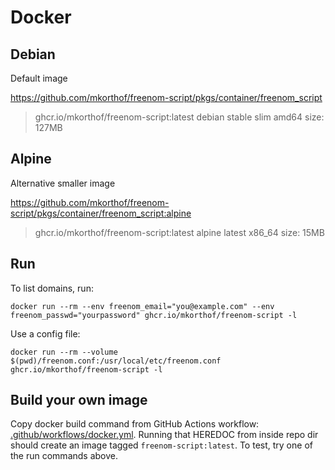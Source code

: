 # Docker

## Debian

Default image

<https://github.com/mkorthof/freenom-script/pkgs/container/freenom_script>

> ghcr.io/mkorthof/freenom-script:latest
> debian stable slim amd64
> size: 127MB

## Alpine

Alternative smaller image

<https://github.com/mkorthof/freenom-script/pkgs/container/freenom_script:alpine>

> ghcr.io/mkorthof/freenom-script:latest
> alpine latest x86_64
> size: 15MB

## Run

To list domains, run:

`docker run --rm --env freenom_email="you@example.com" --env freenom_passwd="yourpassword" ghcr.io/mkorthof/freenom-script -l`

Use a config file:

`docker run --rm --volume $(pwd)/freenom.conf:/usr/local/etc/freenom.conf ghcr.io/mkorthof/freenom-script -l`

## Build your own image

Copy docker build command from GitHub Actions workflow: [.github/workflows/docker.yml](https://github.com/mkorthof/freenom-script/blob/a4957766242a701971e7c4d43908a7687479de72/.github/workflows/docker.yml#L19). Running that HEREDOC from inside repo dir should create an image tagged `freenom-script:latest`. To test, try one of the run commands above.
